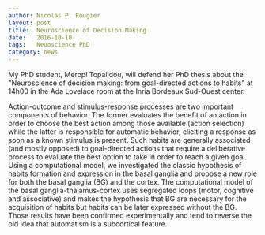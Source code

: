 ```yaml
---
author: Nicolas P. Rougier
layout: post
title:  Neuroscience of Decision Making
date:   2016-10-10
tags:   Neuoscience PhD
category: news
---
```


My PhD student, Meropi Topalidou, will defend her PhD thesis about the
"Neuroscience of decision making: from goal-directed actions to habits" at
14h00 in the Ada Lovelace room at the Inria Bordeaux Sud-Ouest center.

Action-outcome and stimulus-response processes are two important components of
behavior. The former evaluates the benefit of an action in order to choose the
best action among those available (action selection) while the latter is
responsible for automatic behavior, eliciting a response as soon as a known
stimulus is present. Such habits are generally associated (and mostly opposed)
to goal-directed actions that require a deliberative process to evaluate the
best option to take in order to reach a given goal. Using a computational
model, we investigated the classic hypothesis of habits formation and expression
in the basal ganglia and propose a new role for both the basal ganglia (BG) and
the cortex. The computational model of the basal ganglia-thalamus-cortex uses
segregated loops (motor, cognitive and associative) and makes the hypothesis
that BG are necessary for the acquisition of habits but habits can be later
expressed without the BG. Those results have been confirmed experimentally and
tend to reverse the old idea that automatism is a subcortical feature.
